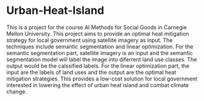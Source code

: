 # Urban-Heat-Island 
This is a project for the course AI Methods for Social Goods in Carnegie Mellon University. 
This project aims to provide an optimal heat mitigation strategy for local government using satellite imagery as input.
The techniques include semantic segmentation and linear optimization. 
For the semantic segmentation part, satellite imagery is an input and the semantic segmentation model will label the image into diferrent land use classes. The output would be the calssified labels.
For the linear optimization part, the input are the labels of land uses and the output are the optimal heat mitigation strategies.
This provides a low-cost solution for local government interested in lowering the effect of urban heat island and combat climate change.
